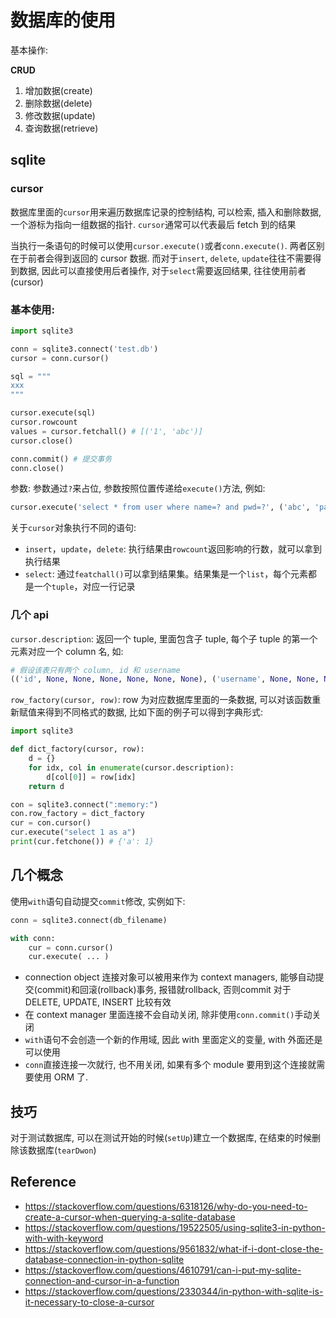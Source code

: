 # 数据库的使用

基本操作: 

**CRUD**
1. 增加数据(create)
2. 删除数据(delete)
3. 修改数据(update)
4. 查询数据(retrieve)

## sqlite

### cursor
数据库里面的`cursor`用来遍历数据库记录的控制结构, 可以检索, 插入和删除数据, 一个游标为指向一组数据的指针.
`cursor`通常可以代表最后 fetch 到的结果

当执行一条语句的时候可以使用`cursor.execute()`或者`conn.execute()`. 两者区别在于前者会得到返回的 cursor 数据. 而对于`insert`, `delete`, `update`往往不需要得到数据,
因此可以直接使用后者操作, 对于`select`需要返回结果, 往往使用前者(cursor)


### 基本使用:

```python
import sqlite3

conn = sqlite3.connect('test.db')
cursor = conn.cursor()

sql = """
xxx
"""

cursor.execute(sql)
cursor.rowcount 
values = cursor.fetchall() # [('1', 'abc')]
cursor.close()

conn.commit() # 提交事务
conn.close()
```

参数:
参数通过`?`来占位, 参数按照位置传递给`execute()`方法, 例如:
```python
cursor.execute('select * from user where name=? and pwd=?', ('abc', 'password'))
```

关于`cursor`对象执行不同的语句:
- `insert`，`update`，`delete`: 执行结果由`rowcount`返回影响的行数，就可以拿到执行结果
- `select`: 通过`featchall()`可以拿到结果集。结果集是一个`list`，每个元素都是一个`tuple`，对应一行记录

### 几个 api
`cursor.description`: 返回一个 tuple, 里面包含子 tuple, 每个子 tuple 的第一个元素对应一个 column 名, 如:
```python
# 假设该表只有两个 column, id 和 username
(('id', None, None, None, None, None, None), ('username', None, None, None, None, None, None))
```

`row_factory(cursor, row)`: row 为对应数据库里面的一条数据, 可以对该函数重新赋值来得到不同格式的数据, 比如下面的例子可以得到字典形式:
```python
import sqlite3

def dict_factory(cursor, row):
    d = {}
    for idx, col in enumerate(cursor.description):
        d[col[0]] = row[idx]
    return d

con = sqlite3.connect(":memory:")
con.row_factory = dict_factory
cur = con.cursor()
cur.execute("select 1 as a")
print(cur.fetchone()) # {'a': 1}

```

## 几个概念

使用`with`语句自动提交`commit`修改, 实例如下:
```python
conn = sqlite3.connect(db_filename)

with conn:
    cur = conn.cursor()
    cur.execute( ... )
```

- connection object 连接对象可以被用来作为 context managers, 能够自动提交(commit)和回滚(rollback)事务, 报错就rollback, 否则commit
  对于 DELETE, UPDATE, INSERT 比较有效
- 在 context manager 里面连接不会自动关闭, 除非使用`conn.commit()`手动关闭
- `with`语句不会创造一个新的作用域, 因此 with 里面定义的变量, with 外面还是可以使用
- `conn`直接连接一次就行, 也不用关闭, 如果有多个 module 要用到这个连接就需要使用 ORM 了.

## 技巧

对于测试数据库, 可以在测试开始的时候(`setUp`)建立一个数据库, 在结束的时候删除该数据库(`tearDwon`)

## Reference
- https://stackoverflow.com/questions/6318126/why-do-you-need-to-create-a-cursor-when-querying-a-sqlite-database
- https://stackoverflow.com/questions/19522505/using-sqlite3-in-python-with-with-keyword
- https://stackoverflow.com/questions/9561832/what-if-i-dont-close-the-database-connection-in-python-sqlite
- https://stackoverflow.com/questions/4610791/can-i-put-my-sqlite-connection-and-cursor-in-a-function
- https://stackoverflow.com/questions/2330344/in-python-with-sqlite-is-it-necessary-to-close-a-cursor